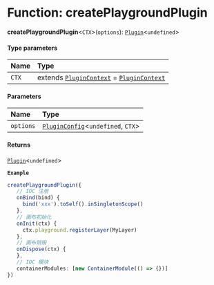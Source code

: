 # Function: createPlaygroundPlugin

**createPlaygroundPlugin**<`CTX`>(`options`): [`Plugin`](/en/auto-docs/fixed-layout-editor/variables/Plugin-1.md)<`undefined`>

#### Type parameters

| Name | Type |
| :------ | :------ |
| `CTX` | extends [`PluginContext`](/en/auto-docs/fixed-layout-editor/variables/PluginContext-1.md) = [`PluginContext`](/en/auto-docs/fixed-layout-editor/variables/PluginContext-1.md) |

#### Parameters

| Name | Type |
| :------ | :------ |
| `options` | [`PluginConfig`](/en/auto-docs/fixed-layout-editor/interfaces/PluginConfig.md)<`undefined`, `CTX`> |

#### Returns

[`Plugin`](/en/auto-docs/fixed-layout-editor/variables/Plugin-1.md)<`undefined`>

**`Example`**

```ts
createPlaygroundPlugin({
   // IOC 注册
   onBind(bind) {
     bind('xxx').toSelf().inSingletonScope()
   },
   // 画布初始化
   onInit(ctx) {
     ctx.playground.registerLayer(MyLayer)
   },
   // 画布销毁
   onDispose(ctx) {
   },
   // IOC 模块
   containerModules: [new ContainerModule(() => {})]
})
```
